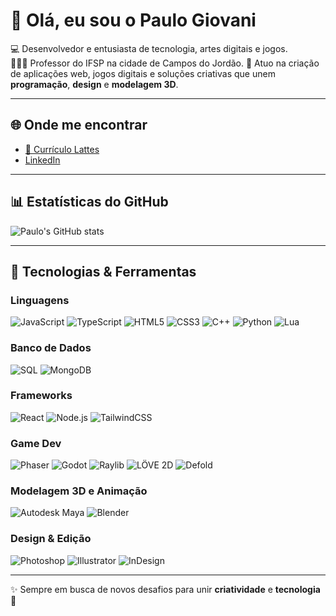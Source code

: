 # 👋 Olá, eu sou o Paulo Giovani

💻 Desenvolvedor e entusiasta de tecnologia, artes digitais e jogos.  
👨🏻‍🏫 Professor do IFSP na cidade de Campos do Jordão.
🎯 Atuo na criação de aplicações web, jogos digitais e soluções criativas que unem **programação**, **design** e **modelagem 3D**.  

---

## 🌐 Onde me encontrar
- [📄 Currículo Lattes](http://lattes.cnpq.br/2831040847816293)
- [LinkedIn](www.linkedin.com/in/paulogiovani-ifspcjo)

---

## 📊 Estatísticas do GitHub
![Paulo's GitHub stats](https://github-readme-stats.vercel.app/api?username=PauloGiovani&show_icons=true&theme=radical)

---

## 🚀 Tecnologias & Ferramentas

### Linguagens
![JavaScript](https://img.shields.io/badge/JavaScript-F7DF1E?style=for-the-badge&logo=javascript&logoColor=000)
![TypeScript](https://img.shields.io/badge/TypeScript-3178C6?style=for-the-badge&logo=typescript&logoColor=fff)
![HTML5](https://img.shields.io/badge/HTML5-E34F26?style=for-the-badge&logo=html5&logoColor=white)
![CSS3](https://img.shields.io/badge/CSS3-1572B6?style=for-the-badge&logo=css3&logoColor=white)
![C++](https://img.shields.io/badge/C++-00599C?style=for-the-badge&logo=cplusplus&logoColor=fff)
![Python](https://img.shields.io/badge/Python-3776AB?style=for-the-badge&logo=python&logoColor=fff)
![Lua](https://img.shields.io/badge/Lua-5.4-2C2D72.svg?style=for-the-badge&logo=lua&logoColor=white)

### Banco de Dados
![SQL](https://img.shields.io/badge/SQL-4479A1?style=for-the-badge&logo=database&logoColor=white)
![MongoDB](https://img.shields.io/badge/MongoDB-47A248?style=for-the-badge&logo=mongodb&logoColor=white)

### Frameworks
![React](https://img.shields.io/badge/React-20232A?style=for-the-badge&logo=react&logoColor=61DAFB)
![Node.js](https://img.shields.io/badge/Node.js-43853D?style=for-the-badge&logo=node.js&logoColor=fff)
![TailwindCSS](https://img.shields.io/badge/Tailwind_CSS-38B2AC?style=for-the-badge&logo=tailwind-css&logoColor=fff)

### Game Dev
![Phaser](https://img.shields.io/badge/Phaser_3-5A67D8?style=for-the-badge&logo=phaser&logoColor=fff)
![Godot](https://img.shields.io/badge/Godot_Engine-478CBF?style=for-the-badge&logo=godot-engine&logoColor=fff)
![Raylib](https://img.shields.io/badge/Raylib-000000?style=for-the-badge&logo=raylib&logoColor=fff)
![LÖVE 2D](https://img.shields.io/badge/LÖVE-11.5-EA316E.svg?style=for-the-badge&logo=love&logoColor=white)
![Defold](https://img.shields.io/badge/Defold-1.2.182-000000.svg?style=for-the-badge&logo=defold&logoColor=white)

### Modelagem 3D e Animação
![Autodesk Maya](https://img.shields.io/badge/Autodesk_Maya-1E8DCC?style=for-the-badge&logo=autodesk&logoColor=fff)
![Blender](https://img.shields.io/badge/Blender-F5792A?style=for-the-badge&logo=blender&logoColor=fff)

### Design & Edição
![Photoshop](https://img.shields.io/badge/Adobe_Photoshop-31A8FF?style=for-the-badge&logo=adobe-photoshop&logoColor=fff)
![Illustrator](https://img.shields.io/badge/Adobe_Illustrator-FF9A00?style=for-the-badge&logo=adobe-illustrator&logoColor=fff)
![InDesign](https://img.shields.io/badge/Adobe_InDesign-FF3366?style=for-the-badge&logo=adobe-indesign&logoColor=fff)

---

✨ Sempre em busca de novos desafios para unir **criatividade** e **tecnologia** 🚀

